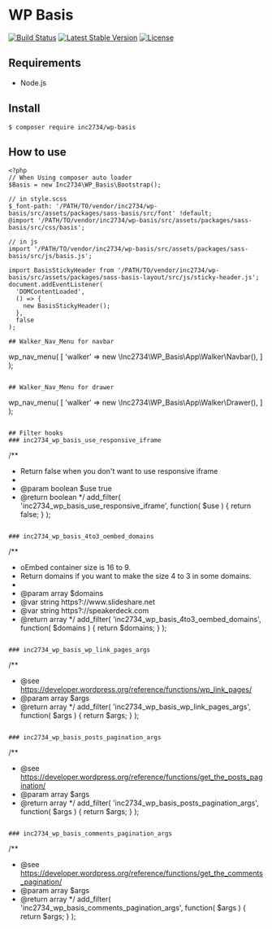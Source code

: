 # WP Basis

[![Build Status](https://travis-ci.org/inc2734/wp-basis.svg?branch=master)](https://travis-ci.org/inc2734/wp-basis)
[![Latest Stable Version](https://poser.pugx.org/inc2734/wp-basis/v/stable)](https://packagist.org/packages/inc2734/wp-basis)
[![License](https://poser.pugx.org/inc2734/wp-basis/license)](https://packagist.org/packages/inc2734/wp-basis)

## Requirements
* Node.js

## Install
```
$ composer require inc2734/wp-basis
```

## How to use
```
<?php
// When Using composer auto loader
$Basis = new Inc2734\WP_Basis\Bootstrap();
```

```
// in style.scss
$_font-path: '/PATH/TO/vendor/inc2734/wp-basis/src/assets/packages/sass-basis/src/font' !default;
@import '/PATH/TO/vendor/inc2734/wp-basis/src/assets/packages/sass-basis/src/css/basis';
```

```
// in js
import '/PATH/TO/vendor/inc2734/wp-basis/src/assets/packages/sass-basis/src/js/basis.js';

import BasisStickyHeader from '/PATH/TO/vendor/inc2734/wp-basis/src/assets/packages/sass-basis-layout/src/js/sticky-header.js';
document.addEventListener(
  'DOMContentLoaded',
  () => {
    new BasisStickyHeader();
  },
  false
);

## Walker_Nav_Menu for navbar
```
wp_nav_menu( [
  'walker' => new \Inc2734\WP_Basis\App\Walker\Navbar(),
] );
```

## Walker_Nav_Menu for drawer
```
wp_nav_menu( [
  'walker' => new \Inc2734\WP_Basis\App\Walker\Drawer(),
] );
```

## Filter hooks
### inc2734_wp_basis_use_responsive_iframe
```
/**
 * Return false when you don't want to use responsive iframe
 *
 * @param boolean $use true
 * @return boolean
 */
add_filter(
  'inc2734_wp_basis_use_responsive_iframe',
  function( $use ) {
    return false;
  }
);
```

### inc2734_wp_basis_4to3_oembed_domains
```
/**
 * oEmbed container size is 16 to 9.
 * Return domains if you want to make the size 4 to 3 in some domains.
 *
 * @param array $domains
 *    @var string https?:\/\/www\.slideshare\.net
 *    @var string https?:\/\/speakerdeck\.com
 * @return array
 */
add_filter(
  'inc2734_wp_basis_4to3_oembed_domains',
  function( $domains ) {
    return $domains;
  }
);
```

### inc2734_wp_basis_wp_link_pages_args
```
/**
 * @see https://developer.wordpress.org/reference/functions/wp_link_pages/
 * @param array $args
 * @return array
 */
add_filter(
  'inc2734_wp_basis_wp_link_pages_args',
  function( $args ) {
    return $args;
  }
);
```

### inc2734_wp_basis_posts_pagination_args
```
/**
 * @see https://developer.wordpress.org/reference/functions/get_the_posts_pagination/
 * @param array $args
 * @return array
 */
add_filter(
  'inc2734_wp_basis_posts_pagination_args',
  function( $args ) {
    return $args;
  }
);
```

### inc2734_wp_basis_comments_pagination_args
```
/**
 * @see https://developer.wordpress.org/reference/functions/get_the_comments_pagination/
 * @param array $args
 * @return array
 */
add_filter(
  'inc2734_wp_basis_comments_pagination_args',
  function( $args ) {
    return $args;
  }
);
```
